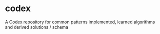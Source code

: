 # codex
A Codex repository for common patterns implemented, learned algorithms and derived solutions / schema
